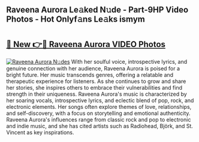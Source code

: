 ## Raveena Aurora Le𝚊ked N𝚞de - Part-9HP Video Photos - Hot Onlyf𝚊ns Le𝚊ks ismym

# <h2><a href="http://ab17239.deff.icu/?id=Raveena+Aurora">🔗 New 👉🔴 Raveena Aurora VIDEO Photos</a></h2>

[![Raveena Aurora N𝚞des](https://i.imgur.com/rIISA9y.gif)](http://ab17239.deff.icu/?id=Raveena+Aurora)
With her soulful voice, introspective lyrics, and genuine connection with her audience, Raveena Aurora is poised for a bright future. Her music transcends genres, offering a relatable and therapeutic experience for listeners. As she continues to grow and share her stories, she inspires others to embrace their vulnerabilities and find strength in their uniqueness. Raveena Aurora's music is characterized by her soaring vocals, introspective lyrics, and eclectic blend of pop, rock, and electronic elements. Her songs often explore themes of love, relationships, and self-discovery, with a focus on storytelling and emotional authenticity. Raveena Aurora's influences range from classic rock and pop to electronic and indie music, and she has cited artists such as Radiohead, Björk, and St. Vincent as key inspirations.

